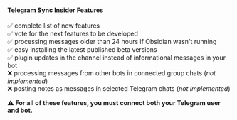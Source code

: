 #### Telegram Sync Insider Features

✅ complete list of new features<br/>
✅ vote for the next features to be developed<br/>
✅ processing messages older than 24 hours if Obsidian wasn't running<br/>
✅ easy installing the latest published beta versions<br/>
✅ plugin updates in the channel instead of informational messages in your bot<br/>
❌ processing messages from other bots in connected group chats (_not implemented_)<br/>
❌ posting notes as messages in selected Telegram chats (_not implemented_)<br/>

**⚠ For all of these features, you must connect both your Telegram user and bot.**
